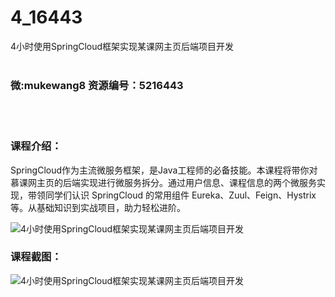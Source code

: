 # 4_16443
4小时使用SpringCloud框架实现某课网主页后端项目开发
<br/></br>
<h3>微:mukewang8 资源编号：5216443</h3>
<br/></br>
<h3>课程介绍：</h3>
<p><a title="查看与 SpringCloud 相关的文章" target="_blank">SpringCloud</a>作为主流微服务框架，是Java工程师的必备技能。本课程将带你对慕课网主页的后端实现进行微服务拆分。通过用户信息、课程信息的两个微服务实现，带领同学们认识 <a title="查看与 SpringCloud 相关的文章" target="_blank">SpringCloud</a> 的常用组件 Eureka、Zuul、Feign、Hystrix 等。从基础知识到实战项目，助力轻松进阶。</p>
<p><img src="https://www.ko996.com/wp-content/uploads/img/2020/11/1-105-300x213.png" alt="4小时使用SpringCloud框架实现某课网主页后端项目开发"></p>
<div class="info-desc">
<h3>课程截图：</h3>
<p><img src="https://www.ko996.com/wp-content/uploads/img/2020/11/2-107.png" alt="4小时使用SpringCloud框架实现某课网主页后端项目开发"></p>


			
</div>
